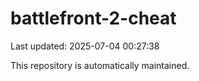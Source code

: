 # battlefront-2-cheat

Last updated: 2025-07-04 00:27:38

This repository is automatically maintained.
